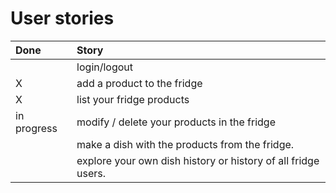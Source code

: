 # User stories

| Done | Story  |
|:-----| :----------|
|      | login/logout |
| X    | add a product to the fridge |
| X    | list your fridge products |
| in progress     | modify / delete your products in the fridge |
|      | make a dish with the products from the fridge.
|      | explore your own dish history or history of all fridge users.
